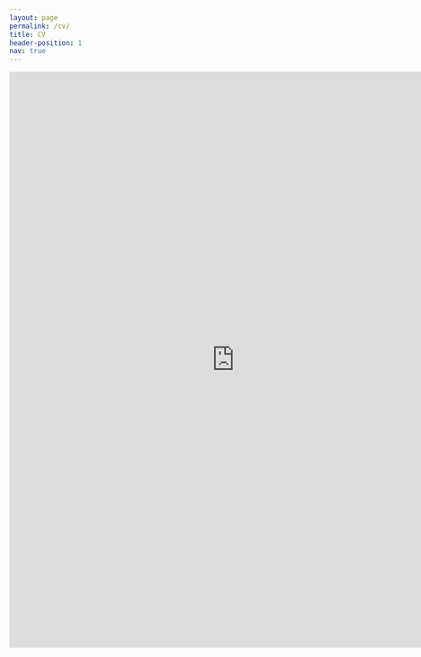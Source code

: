 ```yaml
---
layout: page
permalink: /cv/
title: CV
header-position: 1
nav: true
---
```


<!---See PDF version of my CV <a href="/assets/pdf/vitae.pdf" target="_blank">here</a>.
-->

<div class="publications">

<iframe src="https://docs.google.com/gview?url=https://shoumikdc.com/assets/pdf/vitae.pdf&embedded=true" style="width:800px; height:1024px;" frameborder="0"></iframe>

</div>
